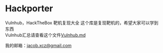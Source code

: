 # Hackporter
Vulnhub，HackTheBox 靶机复现大全
这个库是复现靶机的，希望大家可以学到东西</br>
Vulnhub汇总请查看这个文件[Vulnhub.md](https://github.com/Gluttony313/Hackporter/blob/main/Vulnhub.md)</br>

我的邮箱：jacob.xcz@gmail.com
